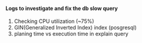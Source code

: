 #### Logs to investigate and fix the db slow query
1. Checking CPU utilization (~75%)
2. GIN(Generalized Inverted Index) index (posgresql)
3. planing time vs execution time in explain query

